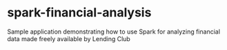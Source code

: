 # spark-financial-analysis
Sample application demonstrating how to use Spark for analyzing financial data made freely available by Lending Club
